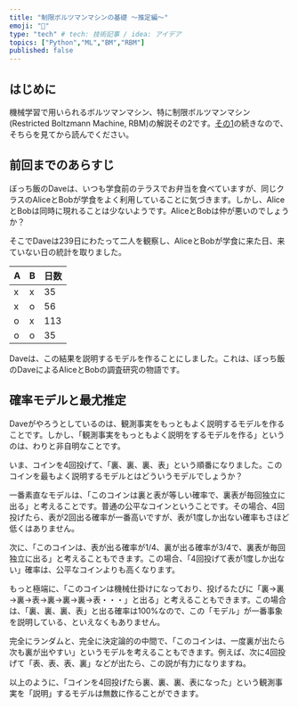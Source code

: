 ```yaml
---
title: "制限ボルツマンマシンの基礎 ～推定編～"
emoji: "🤖"
type: "tech" # tech: 技術記事 / idea: アイデア
topics: ["Python","ML","BM","RBM"]
published: false
---
```


## はじめに

機械学習で用いられるボルツマンマシン、特に制限ボルツマンマシン(Restricted Boltzmann Machine, RBM)の解説その2です。[その1](https://zenn.dev/kaityo256/articles/bolzmann_machine)の続きなので、そちらを見てから読んでください。

## 前回までのあらすじ

ぼっち飯のDaveは、いつも学食前のテラスでお弁当を食べていますが、同じクラスのAliceとBobが学食をよく利用していることに気づきます。しかし、AliceとBobは同時に現れることは少ないようです。AliceとBobは仲が悪いのでしょうか？

そこでDaveは239日にわたって二人を観察し、AliceとBobが学食に来た日、来ていない日の統計を取りました。

|  A  |  B  | 日数|
| ---- | ---- |---|
|  x  | x  | 35|
|  x  |  o  |56|
|  o  |  x  |113|
|  o  |  o  |35|

Daveは、この結果を説明するモデルを作ることにしました。これは、ぼっち飯のDaveによるAliceとBobの調査研究の物語です。

## 確率モデルと最尤推定

Daveがやろうとしているのは、観測事実をもっともよく説明するモデルを作ることです。しかし、「観測事実をもっともよく説明をするモデルを作る」というのは、わりと非自明なことです。

いま、コインを4回投げて、「裏、裏、裏、表」という順番になりました。このコインを最もよく説明するモデルとはどういうモデルでしょうか？

一番素直なモデルは、「このコインは裏と表が等しい確率で、裏表が毎回独立に出る」と考えることです。普通の公平なコインということです。その場合、4回投げたら、表が2回出る確率が一番高いですが、表が1度しか出ない確率もさほど低くはありません。

次に、「このコインは、表が出る確率が1/4、裏が出る確率が3/4で、裏表が毎回独立に出る」と考えることもできます。この場合、「4回投げて表が1度しか出ない」確率は、公平なコインよりも高くなります。

もっと極端に、「このコインは機械仕掛けになっており、投げるたびに「裏→裏→裏→表→裏→裏→裏→表・・・」と出る」と考えることもできます。この場合は、「裏、裏、裏、表」と出る確率は100%なので、この「モデル」が一番事象を説明している、といえなくもありません。

完全にランダムと、完全に決定論的の中間で、「このコインは、一度裏が出たら次も裏が出やすい」というモデルを考えることもできます。例えば、次に4回投げて「表、表、表、裏」などが出たら、この説が有力になりますね。

以上のように、「コインを4回投げたら裏、裏、裏、表になった」という観測事実を「説明」するモデルは無数に作ることができます。
